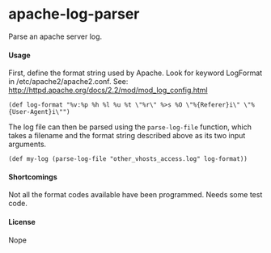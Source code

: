 # apache-log-parser

Parse an apache server log.

#### Usage


First, define the format string used by Apache.  Look for keyword LogFormat in /etc/apache2/apache2.conf.  See: http://httpd.apache.org/docs/2.2/mod/mod_log_config.html

```
(def log-format "%v:%p %h %l %u %t \"%r\" %>s %O \"%{Referer}i\" \"%{User-Agent}i\"")
```

The log file can then be parsed using the `parse-log-file` function,
which takes a filename and the format string described above as its two input arguments.

```
(def my-log (parse-log-file "other_vhosts_access.log" log-format))
```

#### Shortcomings

Not all the format codes available have been programmed.  Needs some test code.

#### License

Nope


